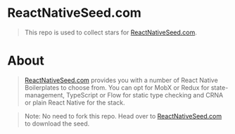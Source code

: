 # ReactNativeSeed.com

> This repo is used to collect stars for [ReactNativeSeed.com](http://ReactNativeSeed.com).

# About

> [ReactNativeSeed.com](http://ReactNativeSeed.com) provides you with a number of React Native Boilerplates to choose from. You can opt for MobX or Redux for state-management, TypeScript or Flow for static type checking and CRNA or plain React Native for the stack.

> Note: No need to fork this repo. Head over to [ReactNativeSeed.com](http://ReactNativeSeed.com) to download the seed.